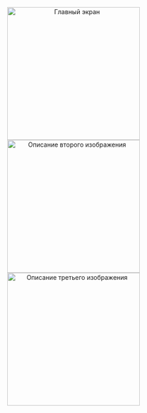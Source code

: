 <p align="center">
  <img src="https://github.com/Arrttemka/banking_app_flutter/blob/master/assets/fonts/main_screen.png" alt="Главный экран" width="300"/>
  <img src="https://github.com/Arrttemka/banking_app_flutter/blob/master/assets/fonts/new_transaction.png" alt="Описание второго изображения" width="300"/>
  <img src="https://github.com/Arrttemka/banking_app_flutter/blob/master/assets/fonts/transaction.png" alt="Описание третьего изображения" width="300"/>
</p>
